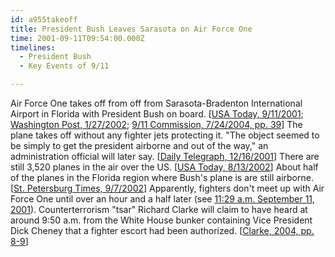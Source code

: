 ```yaml
---
id: a955takeoff
title: President Bush Leaves Sarasota on Air Force One
time: 2001-09-11T09:54:00.000Z
timelines:
  - President Bush
  - Key Events of 9/11

---
```


Air Force One takes off from off from Sarasota-Bradenton International Airport in Florida with President Bush on board. [[USA Today, 9/11/2001][1]; [Washington Post, 1/27/2002][2]; [9/11 Commission, 7/24/2004, pp. 39][3]] The plane takes off without any fighter jets protecting it. "The object seemed to be simply to get the president airborne and out of the way," an administration official will later say. [[Daily Telegraph, 12/16/2001][4]] There are still 3,520 planes in the air over the US. [[USA Today, 8/13/2002][5]] About half of the planes in the Florida region where Bush's plane is are still airborne. [[St. Petersburg Times, 9/7/2002][6]] Apparently, fighters don't meet up with Air Force One until over an hour and a half later (see [11:29 a.m. September 11, 2001](/timeline/#a1055fightersfinally)). Counterterrorism "tsar" Richard Clarke will claim to have heard at around 9:50 a.m. from the White House bunker containing Vice President Dick Cheney that a fighter escort had been authorized. [[Clarke, 2004, pp. 8-9][7]]

[1]: https://web.archive.org/web/20040702035745/http:/www.usatoday.com/educate/vpp-keen-poolrpt.htm
[2]: http://www.washingtonpost.com/wp-dyn/content/article/2006/07/18/AR2006071801175.html
[3]: https://web.archive.org/web/20041020144854/http://www.decloah.com/mirrors/9-11/911_Report.txt
[4]: https://www.telegraph.co.uk/news/worldnews/northamerica/usa/1365455/Revealed-what-really-went-on-during-Bushs-missing-hours.html
[5]: https://usatoday30.usatoday.com/news/sept11/2002-08-12-hijacker-daytwo_x.htm
[6]: https://web.archive.org/web/20020913033803/http://www.sptimes.com/2002/09/07/911/In_chaos__TIA_tower_c.shtml
[7]: https://www.amazon.com/Against-All-Enemies-Inside-Americas/dp/0743260244
